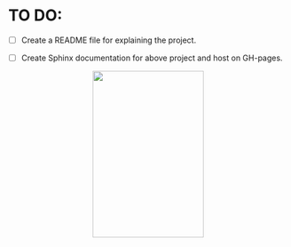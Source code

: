 ﻿# TO DO:

 - [ ] Create a README file for explaining the project.
 - [ ] Create Sphinx documentation for above project and host on GH-pages.


<p align="center"> <img src="https://media.tenor.com/hB9OTbewrikAAAAi/work-work-in-progress.gif" width="200" height="300" /> </p>
